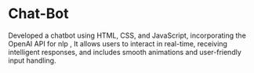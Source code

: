 # Chat-Bot
Developed a chatbot using HTML, CSS, and JavaScript, incorporating the OpenAI API for nlp , It allows users to interact in real-time, receiving intelligent responses, and includes smooth animations and user-friendly input handling. 
